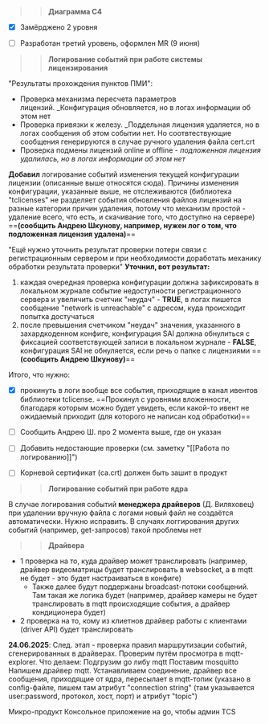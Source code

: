 
>> **Диаграмма С4**

- [x] Замёрджено 2 уровня
- [ ] Разработан третий уровень, оформлен MR (9 июня)


>>**Логирование событий при работе системы лицензирования**

"Результаты прохождения пунктов ПМИ":
* Проверка механизма пересчета параметров лицензий. _Конфигурация обновляется, но в логах информации об этом нет
* Проверка привязки к железу. _Поддельная лицензия удаляется, но в логах сообщения об этом событии нет. Но соотвтествующие сообщения генерируются в случае ручного удаления файла cert.crt
* Проверка подмены лицензий online и offline - _подложенная лицензия удалилась, но в логах информации об этом нет_

**Добавил** логирование событий изменения текущей конфигурации лицензии (описанные выше относятся сюда). Причины изменения конфигурации, указанные выше, не отслеживаются (библиотека "tclicenses" не разделяет события обновления файлов лицензий на разные категории причин удаления, потому что механизм простой - удаление всего, что есть, и скачивание того, что доступно на сервере) ==**(сообщить Андрею Шкунову, например, нужен лог о том, что подложенная лицензия удалена)**==

"Ещё нужно уточнить результат проверки потери связи с регистрационным сервером и при необходимости доработать механику обработки результата проверки"
**Уточнил, вот результат:**
1. каждая очередная проверка конфигурации должна зафиксировать в локальном журнале событие недоступности регистрационного сервера и увеличить счетчик "неудач" - **TRUE**, в логах пишется сообщение "network is unreachable" с адресом, куда происходит попытка достучаться
2. после превышения счетчиком "неудач" значения, указанного в захардкоденном конфиге, конфигурация SAI должна обнулиться с фиксацией соответствующей записи в локальном журнале - **FALSE**, конфигурация SAI не обнуляется, если речь о папке с лицензиями ==**(сообщить Андрею Шкунову)**==

Итого, что нужно:
- [x] прокинуть в логи вообще все события, приходящие в канал ивентов библиотеки tclicense. ==Прокинул с уровнями вложенности, благодаря которым можно будет увидеть, если какой-то ивент не ожидаемый приходит (для которого не написан код обработки)==
- [ ] Сообщить Андрею Ш. про 2 момента выше, где он указан
- [ ] Добавить недостающие проверки (см. заметку "[[Работа по логированию]]")
- [ ] Корневой сертификат (ca.crt) должен быть зашит в продукт


>> **Логирование событий при работе ядра**

В случае логирования событий **менеджера драйверов** (Д. Виляховец) при удалении вручную файла с логами новый файл не создаётся автоматически. Нужно исправить. В случаях логгирования других событий (например, get-запросов) такой проблемы нет


>> **Драйвера**
* 1 проверка на то, куда драйвер может транслировать (например, драйвер видеоматрицы будет транслировать в websocket, а в mqtt не будет - это  будет настраиваться в конфиге)
	* Также далее будут поддержаны broadcast-потоки сообщений. Там такая же логика будет (например, драйвер камеры не будет транслировать в mqtt происходящие события, а драйвер кондиционера будет)
* 2 проверка на то, кому из клиетнов драйвер работы с клиентами (driver API) будет транслировать

**24.06.2025**:
След. этап - проверка правил маршрутизации событий, сгенерированных в драйверах. Проверим путём просмотра в mqtt-explorer. Что делаем:
	Подгрузим go либу mqtt
	Поставим mosquitto
	Напишем драйвер mqtt. Устанавливаем соединение, драйвер все сообщения, приходящие от ядра, пересылает в mqtt-топик (указано в config-файле, пишем там атрибут "connection string" (там указывается user:password, протокол, хост, порт) и атрибут "topic")

Микро-продукт
Консольное приложение на go, чтобы админ TCS 